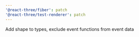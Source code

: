 ```yaml
---
'@react-three/fiber': patch
'@react-three/test-renderer': patch
---
```


Add shape to types, exclude event functions from event data
